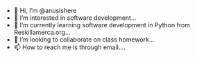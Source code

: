 - 👋 Hi, I’m @anusishere
- 👀 I’m interested in software development...
- 🌱 I’m currently learning software development in Python from Reskillamerca.org...
- 💞️ I’m looking to collaborate on class homework...
- 📫 How to reach me is through email....

<!---
anusishere/anusishere is a ✨ special ✨ repository because its `README.md` (this file) appears on your GitHub profile.
You can click the Preview link to take a look at your changes.
--->
